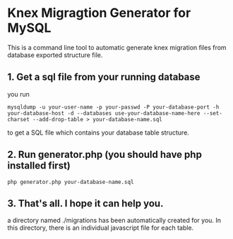 # Knex Migragtion Generator for MySQL

This is a command line tool to automatic generate knex migration files from database exported structure file.

## 1. Get a sql file from your running database

you run

    mysqldump -u your-user-name -p your-passwd -P your-database-port -h your-database-host -d --databases use-your-database-name-here --set-charset --add-drop-table > your-database-name.sql

to get a SQL file which contains your database table structure.

## 2. Run generator.php (you should have php installed first)

    php generator.php your-database-name.sql
    
## 3. That's all. I hope it can help you.

a directory named ./migrations has been automatically created for you. In this directory, there is an individual javascript file for each table.



